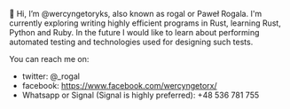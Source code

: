 👋 Hi, I’m @wercyngetoryks, also known as rogal or Paweł Rogala.
I'm currently exploring writing highly efficient programs in Rust, learning Rust, Python and Ruby.
In the future I would like to learn about performing automated testing and technologies used for designing such tests.

You can reach me on:
- twitter: @_rogal
- facebook: https://www.facebook.com/wercyngetorx/
- Whatsapp or Signal (Signal is highly preferred): +48 536 781 755

<!---
wercyngetoryks/wercyngetoryks is a ✨ special ✨ repository because its `README.md` (this file) appears on your GitHub profile.
You can click the Preview link to take a look at your changes.
--->
